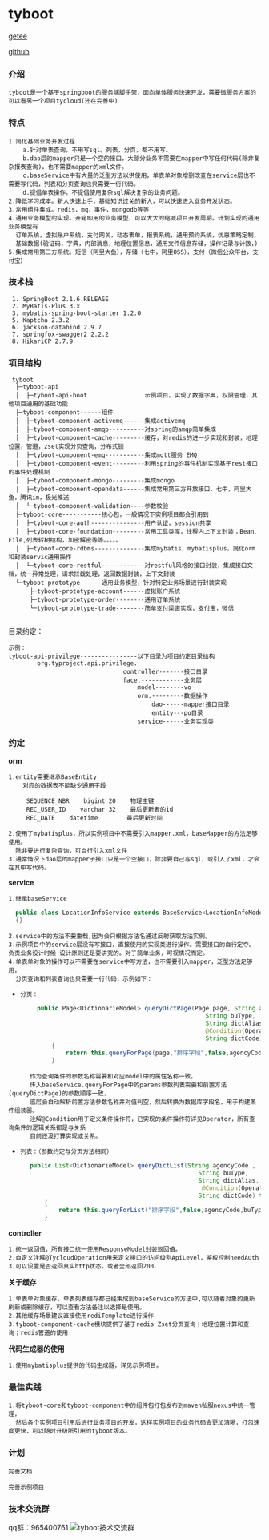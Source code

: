 # tyboot

[getee](https://gitee.com/magintursh/tyboot)

[github](https://github.com/magintursh/tyboot)

### 介绍

    tyboot是一个基于springboot的服务端脚手架，面向单体服务快速开发，需要微服务方案的可以看另一个项目tycloud(还在完善中)

### 特点

    1.简化基础业务开发过程
        a.针对单表查询，不用写sql。列表，分页，都不用写。
        b.dao层的mapper只是一个空的接口，大部分业务不需要在mapper中写任何代码(除非复杂报表查询)，也不需要mapper的xml文件。
        c.baseService中有大量的泛型方法以供使用，单表单对象增删改查在service层也不需要写代码，列表和分页查询也只需要一行代码。
        d.提倡单表操作。不提倡使用复杂sql解决复杂的业务问题。
    2.降低学习成本。新人快速上手，基础知识过关的新人，可以快速进入业务开发状态。
    3.常用组件集成。redis，mq，事件，mongodb等等
    4.通用业务模型的实现。开箱即用的业务模型，可以大大的缩减项目开发周期。计划实现的通用业务模型有
      订单系统，虚拟账户系统，支付网关，动态表单，报表系统，通用预约系统，优惠策略定制，
      基础数据(验证码，字典，内部消息，地理位置信息，通用文件信息存储，操作记录与计数，)
    5.集成常用第三方系统。短信（阿里大鱼），存储（七牛，阿里OSS），支付（微信公众平台，支付宝）

   ###  技术栈

     1. SpringBoot 2.1.6.RELEASE
     2. MyBatis-Plus 3.x
     3. mybatis-spring-boot-starter 1.2.0
     5. Kaptcha 2.3.2
     6. jackson-databind 2.9.7
     7. springfox-swagger2 2.2.2
     8. HikariCP 2.7.9

   ###  项目结构

  ~~~
   tyboot 
    ├─tyboot-api
    │  ├─tyboot-api-boot                示例项目，实现了数据字典，权限管理，其他项目通用的基础功能
    ├─tyboot-component------组件
    │  ├─tyboot-component-activemq------集成activemq
    │  ├─tyboot-component-amqp----------对spring的amqp简单集成
    │  ├─tyboot-component-cache---------缓存，对redis的进一步实现和封装，地理位置，管道，zset实现分页查询，分布式锁
    │  ├─tyboot-component-emq-----------集成mqtt服务 EMQ
    │  ├─tyboot-component-event---------利用spring的事件机制实现基于rest接口的事件处理机制
    │  ├─tyboot-component-mongo---------集成mongo
    │  ├─tyboot-component-opendata------集成常用第三方开放接口，七牛，阿里大鱼，腾讯im，极光推送
    │  └─tyboot-component-validation----参数校验
    ├─tyboot-core-----------核心包，一般情况下实例项目都会引用到
    │  ├─tyboot-core-auth---------------用户认证，session共享
    │  ├─tyboot-core-foundation---------常用工具类库，线程内上下文封装；Bean、File,列表转树结构，加密解密等等。。。。。
    │  ├─tyboot-core-rdbms--------------集成mybatis，mybatisplus，简化orm和封装servic通用操作
    │  └─tyboot-core-restful------------对restful风格的接口封装，集成接口文档，统一异常处理，请求拦截处理，返回数据封装，上下文封装
    └─tyboot-prototype------通用业务模型，针对特定业务场景进行封装实现
        ├─tyboot-prototype-account------虚拟账户系统
        ├─tyboot-prototype-order--------通用订单系统
        └─tyboot-prototype-trade--------简单支付渠道实现，支付宝，微信
   	    
  ~~~

   目录约定：

   	示例：
   	tyboot-api-privilege----------------以下目录为项目约定目录结构
      	    org.typroject.api.privilege.
      	                            controller-------接口目录 
      	                            face.------------业务层
      	                                model--------vo
      	                                orm.---------数据操作
      	                                    dao------mapper接口目录
      	                                    entity---po目录
      	                                service------业务实现类
   ###  约定

   **orm**

    1.entity需要继承BaseEntity
        对应的数据表不能缺少通用字段
     
         SEQUENCE_NBR    bigint	20    物理主键
         REC_USER_ID    varchar	32    最后更新者的id
         REC_DATE    datetime        最后更新时间
         
    2.使用了mybatisplus，所以实例项目中不需要引入mapper.xml，baseMapper的方法足够使用。
      除非要进行复杂查询，可自行引入xml文件 
    3.通常情况下dao层的mapper子接口只是一个空接口，除非要自己写sql，或引入了xml，才会在其中写代码。

   **service**
    
    1.继承baseService
  ```JAVA
    public class LocationInfoService extends BaseService<LocationInfoModel,LocationInfo,LocationInfoMapper> 
    {}
````
    2.service中的方法不要重载,因为会只根据方法名通过反射获取方法实例。
    3.示例项目中的service层没有写接口，直接使用的实现类进行操作。需要接口的自行定夺。负责业务设计时候 设计原则还是要讲究的。对于简单业务，可视情况而定。
    4.单表单对象的操作可以不需要在service中写方法，也不需要引入mapper，泛型方法足够用，
      分页查询和列表查询也只需要一行代码，示例如下：
-
      分页：
```java
        public Page<DictionarieModel> queryDictPage(Page page, String agencyCode ,
                                                       String buType,
                                                       String dictAlias,
                                                       @Condition(Operator.like) String dictName,
                                                       String dictCode) throws Exception
            {
                return this.queryForPage(page,"排序字段",false,agencyCode,buType,dictAlias,dictName,dictCode);
            }
```
          作为查询条件的参数名称需要和对应model中的属性名称一致。
          传入baseService.queryForPage中的params参数列表需要和前置方法(queryDictPage)的参数顺序一致，
          底层会自动解析前置方法参数名称并对值判空，然后转换为数据库字段名，用于构建条件组装器。
          注解@Condition用于定义条件操作符，已实现的条件操作符详见Operator，所有查询条件的逻辑关系都是与关系
          目前还没打算实现或关系。         
-
      列表：（参数约定与分页方法相同）
```java
      public List<DictionarieModel> queryDictList(String agencyCode ,
                                                     String buType,
                                                     String dictAlias,
                                                      @Condition(Operator.like)String dictName,
                                                     String dictCode) throws Exception
          {
              return this.queryForList("排序字段",false,agencyCode,buType,dictAlias,dictName,dictCode);
          }
```


   **controller**

    1.统一返回值，所有接口统一使用ResponseModel封装返回值。
    2.自定义注解@TycloudOperation用来定义接口的访问级别ApiLevel，鉴权控制needAuth
    3.可以设置是否返回真实http状态，或者全部返回200.

   **关于缓存**
    
    1.单表单对象缓存，单表列表缓存都已经集成到baseService的方法中,可以随着对象的更新刷新或删除缓存，可以查看方法备注以选择是使用。
    2.其他缓存场景建议直接使用rediTemplate进行操作
    3.tyboot-component-cache模块提供了基于redis Zset分页查询；地理位置计算和查询；redis管道的使用

   **代码生成器的使用**

    1.使用mybatisplus提供的代码生成器，详见示例项目。

   

   ###  最佳实践

    1.将tyboot-core和tyboot-component中的组件包打包发布到maven私服nexus中统一管理，
      然后各个实例项目引用后进行业务项目的开发，这样实例项目的业务代码会更加清晰，打包速度更快，可以随时升级所引用的tyboot版本。

### 计划

`完善文档`

`完善示例项目`

   ###  技术交流群
qq群：965400761
![tyboot技术交流群](https://images.gitee.com/uploads/images/2020/0424/100603_be4adf7d_431907.png "tyboot技术交流群群二维码.png")